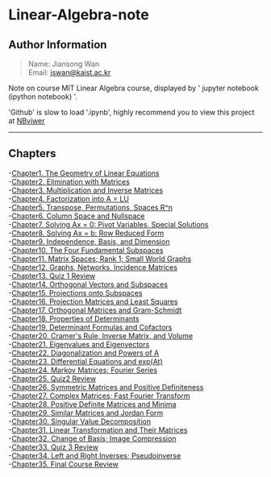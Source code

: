 # Linear-Algebra-note

## Author Information
> Name: Jiansong Wan   
> Email: jswan@kaist.ac.kr

Note on course MIT Linear Algebra course, displayed by ' jupyter notebook (ipython notebook) '. 

'Github' is slow to load '.ipynb', highly recommend you to view this project at [NBviwer](http://nbviewer.jupyter.org/github/zlotus/notes-linear-algebra/blob/master/ReadMe.ipynb)

----
## Chapters
-[Chapter1. The Geometry of Linear Equations](chapter01.ipynb)   
-[Chapter2. Elimination with Matrices](chapter02.ipynb)  
-[Chapter3. Multiplication and Inverse Matrices](chapter03.ipynb)   
-[Chapter4. Factorization into A = LU](chapter04.ipynb)   
-[Chapter5. Transpose, Permutations, Spaces R^n](chapter05.ipynb)   
-[Chapter6. Column Space and Nullspace](chapter06.ipynb)   
-[Chapter7. Solving Ax = 0: Pivot Variables, Special Solutions](chapter07.ipynb)   
-[Chapter8. Solving Ax = b: Row Reduced Form](chapter08.ipynb)  
-[Chapter9. Independence, Basis, and Dimension](chapter09.ipynb)   
-[Chapter10. The Four Fundamental Subspaces](chapter10.ipynb)   
-[Chapter11. Matrix Spaces; Rank 1; Small World Graphs](chapter11.ipynb)   
-[Chapter12. Graphs, Networks, Incidence Matrices](chapter12.ipynb)   
-[Chapter13. Quiz 1 Review](chapter13.ipynb)   
-[Chapter14. Orthogonal Vectors and Subspaces](chapter14.ipynb)   
-[Chapter15. Projections onto Subspaces](chapter15.ipynb)   
-[Chapter16. Projection Matrices and Least Squares](chapter16.ipynb)   
-[Chapter17. Orthogonal Matrices and Gram-Schmidt](chapter17.ipynb)   
-[Chapter18. Properties of Determinants](chapter18.ipynb)   
-[Chapter19. Determinant Formulas and Cofactors](chapter19.ipynb)   
-[Chapter20. Cramer's Rule, Inverse Matrix, and Volume](chapter20.ipynb)   
-[Chapter21. Eigenvalues and Eigenvectors](chapter21.ipynb)   
-[Chapter22. Diagonalization and Powers of A](chapter22.ipynb)   
-[Chapter23. Differential Equations and exp(At)](chapter23.ipynb)   
-[Chapter24. Markov Matrices; Fourier Series](chapter24.ipynb)   
-[Chapter25. Quiz2 Review](chapter25.ipynb)   
-[Chapter26. Symmetric Matrices and Positive Definiteness](chapter26.ipynb)   
-[Chapter27. Complex Matrices; Fast Fourier Transform](chapter27.ipynb)   
-[Chapter28. Positive Definite Matrices and Minima](chapter28.ipynb)   
-[Chapter29. Similar Matrices and Jordan Form](chapter29.ipynb)   
-[Chapter30. Singular Value Decomposition](chapter30.ipynb)   
-[Chapter31. Linear Transformation and Their Matrices](chapter31.ipynb)   
-[Chapter32. Change of Basis; Image Compression](chapter32.ipynb)   
-[Chapter33. Quiz 3 Review](chapter33.ipynb)   
-[Chapter34. Left and Right Inverses; Pseudoinverse](chapter34.ipynb)   
-[Chapter35. Final Course Review](chapter35.ipynb)   
